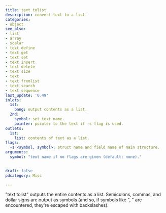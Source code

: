 ```yaml
---
title: text tolist
description: convert text to a list.
categories:
- object
see_also:
- list
- array
- scalar
- text define
- text get
- text set
- text insert
- text delete
- text size
- text 
- text fromlist
- text search
- text sequence
last_update: '0.49'
inlets:
  1st:
    bang: output contents as a list.
  2nd:
    symbol: set text name.
    pointer: pointer to the text if -s flag is used.
outlets:
  1st:
    list: contents of text as a list.
flags:
  -s <symbol, symbol>: struct name and field name of main structure.
arguments:
  symbol: "text name if no flags are given (default: none)."

  
draft: false
pdcategory: Misc

---
```


"text tolist" outputs the entire contents as a list. Semicolons, commas, and dollar signs are output as symbols (and so, if symbols like ", " are encountered, they're escaped with backslashes).
